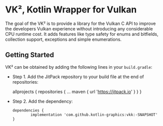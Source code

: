 # VK², Kotlin Wrapper for Vulkan


The goal of the VK² is to provide a library for the Vulkan C API to improve the developers Vulkan experience without introducing 
any considerable CPU runtime cost. It adds features like type safety for enums and bitfields, collection support, exceptions and simple enumerations.

## Getting Started

VK² can be obtained by adding the following lines in your `build.gradle`:

- Step 1. Add the JitPack repository to your build file at the end of repositories:

  	allprojects {
	  	repositories {
		  	...
			  maven { url 'https://jitpack.io' }
		  }
	  }

- Step 2. Add the dependency:

	  dependencies {
	          implementation 'com.github.kotlin-graphics:vkk:-SNAPSHOT'
	  }
